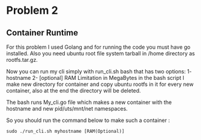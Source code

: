 # Problem 2
## Container Runtime

For this problem I used Golang and for running the code you must have go installed.
Also you need ubuntu root file system tarball in /home directory as rootfs.tar.gz.

Now you can run my cli simply with run_cli.sh bash that has two options:
1- hostname
2- [optional] RAM Limitation in MegaBytes
in the bash script I make new directory for container and copy ubuntu rootfs in it for every new container, also at the end the directory will be deleted.
 
The bash runs My_cli.go file which makes a new container with the hostname and new pid/uts/mnt/net namespaces.

So you should run the command below to make such a container :
```console
sudo ./run_cli.sh myhostname [RAM(Optional)]
```
